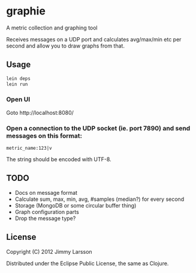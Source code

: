 # graphie
A metric collection and graphing tool

Receives messages on a UDP port and calculates avg/max/min etc per second and allow you to draw graphs from that.

## Usage

```bash
lein deps
lein run
```

### Open UI
Goto http://localhost:8080/

### Open a connection to the UDP socket (ie. port 7890) and send messages on this format:
```
metric_name:123|v
```
The string should be encoded with UTF-8.


## TODO
* Docs on message format
* Calculate sum, max, min, avg, #samples (median?) for every second
* Storage (MongoDB or some circular buffer thing)
* Graph configuration parts
* Drop the message type?

## License

Copyright (C) 2012 Jimmy Larsson

Distributed under the Eclipse Public License, the same as Clojure.
